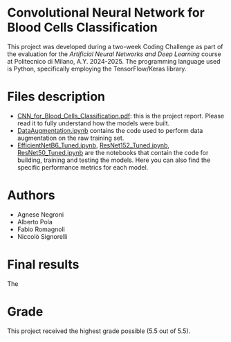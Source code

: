 # Convolutional Neural Network for Blood Cells Classification
This project was developed during a two-week Coding Challenge as part of the evaluation for the _Artificial Neural Networks and Deep Learning_ course at Politecnico di Milano, A.Y. 2024-2025.
The programming language used is Python, specifically employing the TensorFlow/Keras library.

# Files description
- [CNN_for_Blood_Cells_Classification.pdf](https://github.com/niccolo-s/BloodCellsClassification/blob/main/CNN_for_Blood_Cells_Classification.pdf): this is the project report. Please read it to fully understand how the models were built.
- [DataAugmentation.ipynb](https://github.com/niccolo-s/BloodCellsClassification/blob/main/DataAugmentation.ipynb) contains the code used to perform data augmentation on the raw training set.
- [EfficientNetB6_Tuned.ipynb](https://github.com/niccolo-s/BloodCellsClassification/blob/main/EfficientNetB6_Tuned.ipynb), [ResNet152_Tuned.ipynb](https://github.com/niccolo-s/BloodCellsClassification/blob/main/ResNet152_Tuned.ipynb), [ResNet50_Tuned.ipynb](https://github.com/niccolo-s/BloodCellsClassification/blob/main/ResNet50_Tuned.ipynb) are the notebooks that contain the code for building, training and testing the models. Here you can also find the specific performance metrics for each model.

# Authors
- Agnese Negroni
- Alberto Pola
- Fabio Romagnoli
- Niccolò Signorelli

# Final results 
The

# Grade
This project received the highest grade possible (5.5 out of 5.5).
